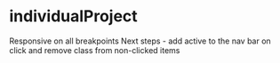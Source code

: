 # individualProject
Responsive on all breakpoints
Next steps - add active to the nav bar on click and remove class from non-clicked items
